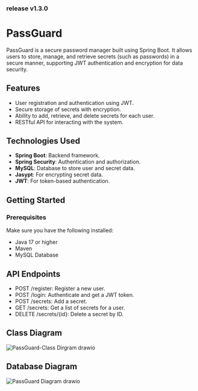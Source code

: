  ### release v1.3.0

# PassGuard

PassGuard is a secure password manager built using Spring Boot. It allows users to store, manage, and retrieve secrets (such as passwords) in a secure manner, supporting JWT authentication and encryption for data security.

## Features
- User registration and authentication using JWT.
- Secure storage of secrets with encryption.
- Ability to add, retrieve, and delete secrets for each user.
- RESTful API for interacting with the system.

## Technologies Used
- **Spring Boot**: Backend framework.
- **Spring Security**: Authentication and authorization.
- **MySQL**: Database to store user and secret data.
- **Jasypt**: For encrypting secret data.
- **JWT**: For token-based authentication.

## Getting Started

### Prerequisites
Make sure you have the following installed:
- Java 17 or higher
- Maven
- MySQL Database


## API Endpoints
- POST /register: Register a new user.
- POST /login: Authenticate and get a JWT token.
- POST /secrets: Add a secret.
- GET /secrets: Get a list of secrets for a user.
- DELETE /secrets/{id}: Delete a secret by ID.


## Class Diagram

![PassGuard-Class Dirgram drawio](https://github.com/user-attachments/assets/2cc31db6-5eaa-4993-ba4b-10cabb1443e8)


## Database Diagram

![PassGuard Diagram drawio](https://github.com/user-attachments/assets/f756570c-3240-41b0-b4af-ec1a9bfe19aa)
